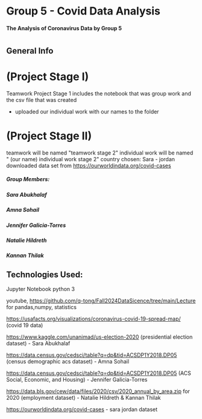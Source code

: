 # Group 5 - Covid Data Analysis
#### The Analysis of Coronavirus Data by Group 5
# 
## General Info

# (Project Stage I) 
Teamwork Project Stage 1 includes the notebook that was group work and the csv file that was created
- uploaded our individual work with our names to the folder 


# (Project Stage II) 
teamwork will be named "teamwork stage 2"
individual work will be named " (our name)  individual work stage 2"
country chosen:
Sara - jordan downloaded data set from https://ourworldindata.org/covid-cases


##### Group Members: 
##### Sara Abukhalaf 
##### Amna Sohail
##### Jennifer Galicia-Torres 
##### Natalie Hildreth 
##### Kannan Thilak


## Technologies Used:
Jupyter Notebook python 3

youtube, https://github.com/q-tong/Fall2024DataSicence/tree/main/Lecture  for pandas,numpy, statistics

https://usafacts.org/visualizations/coronavirus-covid-19-spread-map/  (covid 19 data)

https://www.kaggle.com/unanimad/us-election-2020 (presidential election dataset) - Sara Abukhalaf

https://data.census.gov/cedsci/table?q=dp&tid=ACSDP1Y2018.DP05 (census demographic acs dataset) - Amna Sohail

https://data.census.gov/cedsci/table?q=dp&tid=ACSDP1Y2018.DP05 (ACS Social, Economic, and Housing) - Jennifer Galicia-Torres

https://data.bls.gov/cew/data/files/2020/csv/2020_annual_by_area.zip  for 2020 (employment dataset) - Natalie Hildreth  & Kannan Thilak

https://ourworldindata.org/covid-cases - sara jordan dataset

